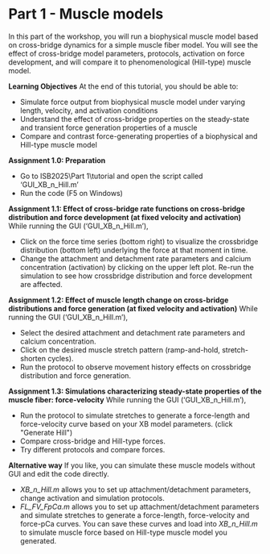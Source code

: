 # Part 1 - Muscle models #
In this part of the workshop, you will run a biophysical muscle model based on cross-bridge dynamics for a simple muscle fiber model. 
You will see the effect of cross-bridge model parameters, protocols, activation on force development, and will compare it to phenomenological (Hill-type) muscle model.  

**Learning Objectives**
At the end of this tutorial, you should be able to:
- Simulate force output from biophysical muscle model under varying length, velocity, and activation conditions
- Understand the effect of cross-bridge properties on the steady-state and transient force generation properties of a muscle
- Compare and contrast force-generating properties of a biophysical and Hill-type muscle model

**Assignment 1.0: Preparation**
  -	Go to ISB2025\Part 1\tutorial and open the script called ‘GUI_XB_n_Hill.m’
  -	Run the code (F5 on Windows)

**Assignment 1.1: Effect of cross-bridge rate functions on cross-bridge distribution and force development (at fixed velocity and activation)**
   While running the GUI (‘GUI_XB_n_Hill.m’), 
  - Click on the force time series (bottom right) to visualize the crossbridge distribution (bottom left) underlying the force at that moment in time.
  - Change the attachment and detachment rate parameters and calcium concentration (activation) by clicking on the upper left plot. Re-run the simulation to see how crossbridge distribution and force development are affected.  

**Assignment 1.2: Effect of muscle length change on cross-bridge distributions and force generation (at fixed velocity and activation)**
   While running the GUI (‘GUI_XB_n_Hill.m’), 
  - Select the desired attachment and detachment rate parameters and calcium concentration.
  - Click on the desired muscle stretch pattern (ramp-and-hold, stretch-shorten cycles).
  - Run the protocol to observe movement history effects on crossbridge distribution and force generation. 

**Assignment 1.3: Simulations characterizing steady-state properties of the muscle fiber: force-velocity**
   While running the GUI (‘GUI_XB_n_Hill.m’), 
  - Run the protocol to simulate stretches to generate a force-length and force-velocity curve based on your XB model parameters. (click "Generate Hill") 
  - Compare cross-bridge and Hill-type forces.
  - Try different protocols and compare forces. 

**Alternative way**
If you like, you can simulate these muscle models without GUI and edit the code directly. 
  - *XB_n_Hill.m* allows you to set up attachment/detachment parameters, change activation and simulation protocols. 
  - *FL_FV_FpCa.m* allows you to set up attachment/detachment parameters and simulate stretches to generate a force-length, force-velocity and force-pCa curves. You can save these curves and load into *XB_n_Hill.m* to simulate muscle force based on Hill-type muscle model you generated.  
  
